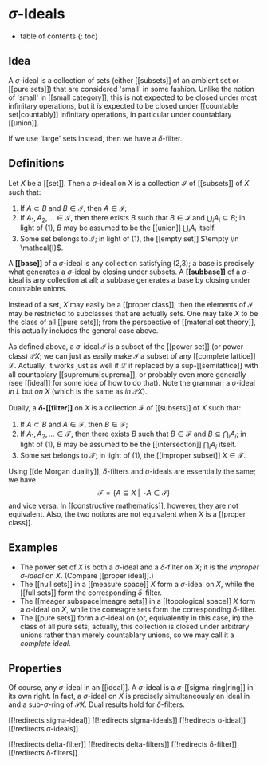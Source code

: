 
# $\sigma$-Ideals
* table of contents
{: toc}

## Idea

A $\sigma$-ideal is a collection of sets (either [[subsets]] of an ambient set or [[pure sets]]) that are considered 'small' in some fashion.  Unlike the notion of 'small' in [[small category]], this is not expected to be closed under most infinitary operations, but it *is* expected to be closed under [[countable set|countably]] infinitary operations, in particular under countablary [[union]].

If we use 'large' sets instead, then we have a $\delta$-filter.


## Definitions

Let $X$ be a [[set]].  Then a $\sigma$-ideal on $X$ is a collection $\mathcal{I}$ of [[subsets]] of $X$ such that:
1.  If $A \subset B$ and $B \in \mathcal{I}$, then $A \in \mathcal{I}$;
2.  If $A_1, A_2, \ldots \in \mathcal{I}$, then there exists $B$ such that $B \in \mathcal{I}$ and $\bigcup_i A_i \subseteq B$; in light of (1), $B$ may be assumed to be the [[union]] $\bigcup_i A_i$ itself.
3.  Some set belongs to $\mathcal{I}$; in light of (1), the [[empty set]] $\empty \in \mathcal{I}$.

A __[[base]]__ of a $\sigma$-ideal is any collection satisfying (2,3); a base is precisely what generates a $\sigma$-ideal by closing under subsets.  A __[[subbase]]__ of a $\sigma$-ideal is any collection at all; a subbase generates a base by closing under countable unions.

Instead of a set, $X$ may easily be a [[proper class]]; then the elements of $\mathcal{I}$ may be restricted to subclasses that are actually sets.  One may take $X$ to be the class of all [[pure sets]]; from the perspective of [[material set theory]], this actually includes the general case above.

As defined above, a $\sigma$-ideal $\mathcal{I}$ is a subset of the [[power set]] (or power class) $\mathcal{P}X$; we can just as easily make $\mathcal{I}$ a subset of any [[complete lattice]] $\mathcal{L}$.  Actually, it works just as well if $\mathcal{L}$ if replaced by a sup-[[semilattice]] with all countablary [[supremum|suprema]], or probably even more generally (see [[ideal]] for some idea of how to do that).  Note the grammar: a $\sigma$-ideal *in* $L$ but *on* $X$ (which is the same as *in* $\mathcal{P}X$).

Dually, a __$\delta$-[[filter]]__ on $X$ is a collection $\mathcal{F}$ of [[subsets]] of $X$ such that:
1.  If $A \subset B$ and $A \in \mathcal{F}$, then $B \in \mathcal{F}$;
2.  If $A_1, A_2, \ldots \in \mathcal{F}$, then there exists $B$ such that $B \in \mathcal{F}$ and $B \subseteq \bigcap_i A_i$; in light of (1), $B$ may be assumed to be the [[intersection]] $\bigcap_i A_i$ itself.
3.  Some set belongs to $\mathcal{F}$; in light of (1), the [[improper subset]] $X \in \mathcal{F}$.

Using [[de Morgan duality]], $\delta$-filters and $\sigma$-ideals are essentially the same; we have
$$ \mathcal{F} = \{ A \subseteq X \;|\; \neg{A} \in \mathcal{I} \} $$
and vice versa.  In [[constructive mathematics]], however, they are not equivalent.  Also, the two notions are not equivalent when $X$ is a [[proper class]].


## Examples

*  The power set of $X$ is both a $\sigma$-ideal and a $\delta$-filter on $X$; it is the _improper $\sigma$-ideal_ on $X$.  (Compare [[proper ideal]].)
*  The [[null sets]] in a [[measure space]] $X$ form a $\sigma$-ideal on $X$, while the [[full sets]] form the corresponding $\delta$-filter.
*  The [[meager subspace|meagre sets]] in a [[topological space]] $X$ form a $\sigma$-ideal on $X$, while the comeagre sets form the corresponding $\delta$-filter.
*  The [[pure sets]] form a $\sigma$-ideal on (or, equivalently in this case, in) the class of all pure sets; actually, this collection is closed under arbitrary unions rather than merely countablary unions, so we may call it a _complete ideal_.


## Properties

Of course, any $\sigma$-ideal in an [[ideal]].  A $\sigma$-ideal is a $\sigma$-[[sigma-ring|ring]] in its own right.  In fact, a $\sigma$-ideal on $X$ is precisely simultaneously an ideal in and a sub-$\sigma$-ring of $\mathcal{P}X$.  Dual results hold for $\delta$-filters.


[[!redirects sigma-ideal]]
[[!redirects sigma-ideals]]
[[!redirects σ-ideal]]
[[!redirects σ-ideals]]

[[!redirects delta-filter]]
[[!redirects delta-filters]]
[[!redirects δ-filter]]
[[!redirects δ-filters]]
